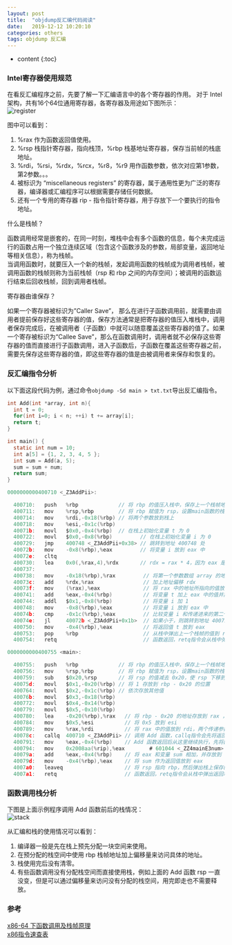 ```yaml
---
layout: post
title:  "objdump反汇编代码阅读"
date:   2019-12-12 10:20:10
categories: others
tags: objdump 反汇编
---
```


* content
{:toc}

### Intel寄存器使用规范

在看反汇编程序之前，先要了解一下汇编语言中的各个寄存器的作用。
对于 Intel 架构，共有16个64位通用寄存器，各寄存器及用途如下图所示：  
![register]({{"/css/pics/register.png"}})  

图中可以看到：  
1. %rax 作为函数返回值使用。  
2. %rsp 栈指针寄存器，指向栈顶，%rbp  栈基地址寄存器，保存当前帧的栈底地址。  
3. %rdi，%rsi，%rdx，%rcx，%r8，%r9 用作函数参数，依次对应第1参数，第2参数。。。  
4. 被标识为 “miscellaneous registers” 的寄存器，属于通用性更为广泛的寄存器，编译器或汇编程序可以根据需要存储任何数据。  
5. 还有一个专用的寄存器 rip - 指令指针寄存器，用于存放下一个要执行的指令地址。

什么是栈帧？  

函数调用经常是嵌套的，在同一时刻，堆栈中会有多个函数的信息，每个未完成运行的函数占用一个独立连续区域（包含这个函数涉及的参数，局部变量，返回地址等相关信息），称为栈帧。  
当调用函数时，就要压入一个新的栈帧，发起调用函数的栈帧成为调用者栈帧，被调用函数的栈帧则称为当前栈帧（rsp 和 rbp 之间的内存空间）；被调用的函数运行结束后回收栈帧，回到调用者栈帧。 

寄存器由谁保存？

如果一个寄存器被标识为”Caller Save”， 那么在进行子函数调用前，就需要由调用者提前保存好这些寄存器的值，保存方法通常是把寄存器的值压入堆栈中，调用者保存完成后，在被调用者（子函数）中就可以随意覆盖这些寄存器的值了。如果一个寄存被标识为“Callee Save”，那么在函数调用时，调用者就不必保存这些寄存器的值而直接进行子函数调用，进入子函数后，子函数在覆盖这些寄存器之前，需要先保存这些寄存器的值，即这些寄存器的值是由被调用者来保存和恢复的。

### 反汇编指令分析

以下面这段代码为例，通过命令`objdump -Sd main > txt.txt`导出反汇编指令。

```c
int Add(int *array, int n){
  int t = 0;
  for(int i=0; i < n; ++i) t += array[i];
  return t;
}

int main() {
  static int num = 10;
  int a[5] = {1, 2, 3, 4, 5 };
  int sum = Add(a, 5);
  sum = sum + num;
  return sum;
}
```

```c
0000000000400710 <_Z3AddPii>:

  400710: 	push   %rbp             // 将 rbp 的值压入栈中，保存上一个栈帧地址
  400711: 	mov    %rsp,%rbp        // 将 rbp 赋值为 rsp，设置main函数的栈帧基址
  400714: 	mov    %rdi,-0x18(%rbp) // 将两个参数放到栈上
  400718: 	mov    %esi,-0x1c(%rbp)
  40071b: 	movl   $0x0,-0x4(%rbp)  // 在栈上初始化变量 t 为 0
  400722: 	movl   $0x0,-0x8(%rbp)         // 在栈上初始化变量 i 为 0
  400729: 	jmp    400748 <_Z3AddPii+0x38> // 跳转到地址 400748 处
  40072b: 	mov    -0x8(%rbp),%eax         // 将变量 i 放到 eax 中
  40072e: 	cltq   
  400730: 	lea    0x0(,%rax,4),%rdx       // rdx = rax * 4，因为 eax 是 rax 的低32位，eax的值是变量 i，所以这里 rdx = i * 4
  400737:
  400738: 	mov    -0x18(%rbp),%rax         // 将第一个参数数组 array 的地址放到 rax
  40073c: 	add    %rdx,%rax                // 加上地址偏移 rdx
  40073f: 	mov    (%rax),%eax              // 将 rax 中的地址所指向的值放到 eax 中，取数组中的元素
  400741: 	add    %eax,-0x4(%rbp)          // 将变量 t 加上 eax 中的值并放在 t 上
  400744: 	addl   $0x1,-0x8(%rbp)          // 将变量 i 加 1 
  400748: 	mov    -0x8(%rbp),%eax          // 将变量 i 放到 eax 中
  40074b: 	cmp    -0x1c(%rbp),%eax         // 比较变量 i 和传递进来的第二个参数 5 
  40074e: 	jl     40072b <_Z3AddPii+0x1b>  // 如果小于，则跳转到地址 40072b 处
  400750: 	mov    -0x4(%rbp),%eax          // 将返回值 t 放到 eax
  400753: 	pop    %rbp                     // 从栈中弹出上一个栈帧的值到 rbp
  400754: 	retq                            // 函数返回，retq指令会从栈中弹出返回地址到指令指针寄存器 rip 中

0000000000400755 <main>:

  400755: 	push   %rbp             // 将 rbp 的值压入栈中，保存上一个栈帧地址
  400756: 	mov    %rsp,%rbp        // 将 rbp 赋值为 rsp，设置main函数的栈帧基址
  400759: 	sub    $0x20,%rsp       // 将 rsp 的值减去 0x20，使 rsp 下移到 rbp - 0x20 的位置，分配栈空间
  40075d: 	movl   $0x1,-0x20(%rbp) // 将 1 存放到 rbp - 0x20 的位置
  400764: 	movl   $0x2,-0x1c(%rbp) // 依次存放其他值
  40076b: 	movl   $0x3,-0x18(%rbp)
  400772: 	movl   $0x4,-0x14(%rbp)
  400779: 	movl   $0x5,-0x10(%rbp)
  400780: 	lea    -0x20(%rbp),%rax   // 将 rbp - 0x20 的地址存放到 rax ，也就是数组的首地址
  400784: 	mov    $0x5,%esi          // 将 0x5 放到 esi
  400789: 	mov    %rax,%rdi          // 将 rax 中的值放到 rdi，两个传递参数准备就绪
  40078c: 	callq  400710 <_Z3AddPii> // 调用 Add 函数，callq指令会先将返回地址（下一条指令执行的地址：400791）压入到栈中，然后跳转
  400791: 	mov    %eax,-0x4(%rbp)    // Add 函数返回后从这里继续执行，先将函数返回值放到栈中，相当于给变量 sum 赋值
  400794: 	mov    0x2008aa(%rip),%eax        # 601044 <_ZZ4mainE3num> // 将静态变量 num 的值放到 eax
  40079a: 	add    %eax,-0x4(%rbp)    // 将 eax 和变量 sum 相加，并存放到 sum 中
  40079d: 	mov    -0x4(%rbp),%eax    // 将 sum 作为返回值放到 eax
  4007a0: 	leaveq                    // 将 rsp 指向 rbp，然后弹出栈上保存的上一个栈帧的地址到 rbp 
  4007a1: 	retq                      // 函数返回，retq指令会从栈中弹出返回地址到指令指针寄存器 rip 中
```

### 函数调用栈分析

下图是上面示例程序调用 Add 函数前后的栈情况：  
![stack]({{"/css/pics/stack.jpg"}})  

从汇编和栈的使用情况可以看到：
1. 编译器一般是先在栈上预先分配一块空间来使用。
2. 在预分配的栈空间中使用 rbp 栈帧地址加上偏移量来访问具体的地址。
3. 栈使用完后没有清零。
4. 有些函数调用没有分配栈空间而直接使用栈，例如上面的 Add 函数 rsp 一直没变，但是可以通过偏移量来访问没有分配的栈空间，用完即走也不需要释放。

### 参考

[x86-64 下函数调用及栈帧原理](https://zhuanlan.zhihu.com/p/27339191)  
[x86指令速查表](https://www.felixcloutier.com/x86/)

